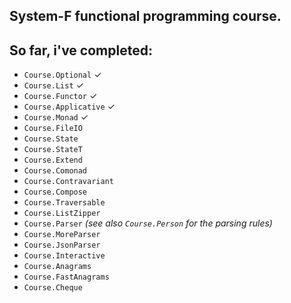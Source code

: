 
## System-F functional programming course.

## So far, i've completed: 

* `Course.Optional` ✓
* `Course.List` ✓
* `Course.Functor` ✓
* `Course.Applicative` ✓
* `Course.Monad` ✓
* `Course.FileIO`
* `Course.State`
* `Course.StateT`
* `Course.Extend`
* `Course.Comonad`
* `Course.Contravariant`
* `Course.Compose`
* `Course.Traversable`
* `Course.ListZipper`
* `Course.Parser` *(see also `Course.Person` for the parsing rules)*
* `Course.MoreParser`
* `Course.JsonParser`
* `Course.Interactive`
* `Course.Anagrams`
* `Course.FastAnagrams`
* `Course.Cheque`
